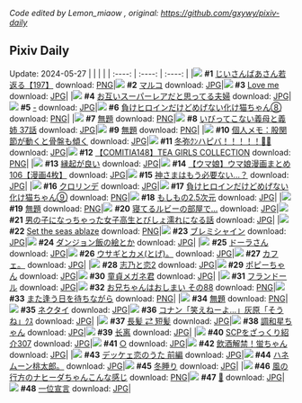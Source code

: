 *Code edited by Lemon_miaow , original: https://github.com/gxywy/pixiv-daily*
## Pixiv Daily 
Update: 2024-05-27
|      |      |      |
| :----: | :----: | :----: |
|![](https://pximg.lemonmiaow.xyz/c/240x480/img-master/img/2024/05/25/11/19/23/119029571_p0_master1200.jpg) **#1** [じいさんばあさん若返る【197】](https://www.pixiv.net/artworks/119029571) download: [PNG](https://pximg.lemonmiaow.xyz/img-original/img/2024/05/25/11/19/23/119029571_p0.png)|![](https://pximg.lemonmiaow.xyz/c/240x480/img-master/img/2024/05/25/00/40/16/119020041_p0_master1200.jpg) **#2** [マルコ](https://www.pixiv.net/artworks/119020041) download: [JPG](https://pximg.lemonmiaow.xyz/img-original/img/2024/05/25/00/40/16/119020041_p0.jpg)|![](https://pximg.lemonmiaow.xyz/c/240x480/img-master/img/2024/05/25/00/22/39/119019483_p0_master1200.jpg) **#3** [Love me](https://www.pixiv.net/artworks/119019483) download: [JPG](https://pximg.lemonmiaow.xyz/img-original/img/2024/05/25/00/22/39/119019483_p0.jpg)|
|![](https://pximg.lemonmiaow.xyz/c/240x480/img-master/img/2024/05/25/00/11/58/119019094_p0_master1200.jpg) **#4** [お互いスーパーレアだと思ってる夫婦](https://www.pixiv.net/artworks/119019094) download: [JPG](https://pximg.lemonmiaow.xyz/img-original/img/2024/05/25/00/11/58/119019094_p0.jpg)|![](https://pximg.lemonmiaow.xyz/c/240x480/img-master/img/2024/05/25/00/00/13/119018330_p0_master1200.jpg) **#5** [-](https://www.pixiv.net/artworks/119018330) download: [JPG](https://pximg.lemonmiaow.xyz/img-original/img/2024/05/25/00/00/13/119018330_p0.jpg)|![](https://pximg.lemonmiaow.xyz/c/240x480/img-master/img/2024/05/25/00/01/04/119018536_p0_master1200.jpg) **#6** [負けヒロインだけどめげない化け猫ちゃん⑧](https://www.pixiv.net/artworks/119018536) download: [PNG](https://pximg.lemonmiaow.xyz/img-original/img/2024/05/25/00/01/04/119018536_p0.png)|
|![](https://pximg.lemonmiaow.xyz/c/240x480/img-master/img/2024/05/25/00/25/09/119019542_p0_master1200.jpg) **#7** [無題](https://www.pixiv.net/artworks/119019542) download: [PNG](https://pximg.lemonmiaow.xyz/img-original/img/2024/05/25/00/25/09/119019542_p0.png)|![](https://pximg.lemonmiaow.xyz/c/240x480/img-master/img/2024/05/25/00/01/46/119018619_p0_master1200.jpg) **#8** [いびってこない義母と義姉  37話](https://www.pixiv.net/artworks/119018619) download: [JPG](https://pximg.lemonmiaow.xyz/img-original/img/2024/05/25/00/01/46/119018619_p0.jpg)|![](https://pximg.lemonmiaow.xyz/c/240x480/img-master/img/2024/05/25/00/25/51/119019567_p0_master1200.jpg) **#9** [無題](https://www.pixiv.net/artworks/119019567) download: [PNG](https://pximg.lemonmiaow.xyz/img-original/img/2024/05/25/00/25/51/119019567_p0.png)|
|![](https://pximg.lemonmiaow.xyz/c/240x480/img-master/img/2024/05/25/10/22/48/119028836_p0_master1200.jpg) **#10** [個人メモ：股関節が動くと骨盤も傾く](https://www.pixiv.net/artworks/119028836) download: [JPG](https://pximg.lemonmiaow.xyz/img-original/img/2024/05/25/10/22/48/119028836_p0.jpg)|![](https://pximg.lemonmiaow.xyz/c/240x480/img-master/img/2024/05/25/03/20/55/119023253_p0_master1200.jpg) **#11** [冬弥ｸﾝハピバ！！！！！🎂🎉](https://www.pixiv.net/artworks/119023253) download: [JPG](https://pximg.lemonmiaow.xyz/img-original/img/2024/05/25/03/20/55/119023253_p0.jpg)|![](https://pximg.lemonmiaow.xyz/c/240x480/img-master/img/2024/05/25/12/30/03/119031358_p0_master1200.jpg) **#12** [【COMITIA148】TEA GIRLS COLLECTION](https://www.pixiv.net/artworks/119031358) download: [PNG](https://pximg.lemonmiaow.xyz/img-original/img/2024/05/25/12/30/03/119031358_p0.png)|
|![](https://pximg.lemonmiaow.xyz/c/240x480/img-master/img/2024/05/26/19/15/46/119072728_p0_master1200.jpg) **#13** [縁起が良い](https://www.pixiv.net/artworks/119072728) download: [JPG](https://pximg.lemonmiaow.xyz/img-original/img/2024/05/26/19/15/46/119072728_p0.jpg)|![](https://pximg.lemonmiaow.xyz/c/240x480/img-master/img/2024/05/25/00/01/05/119018538_p0_master1200.jpg) **#14** [【ウマ娘】ウマ娘漫画まとめ106【漫画4枚】](https://www.pixiv.net/artworks/119018538) download: [JPG](https://pximg.lemonmiaow.xyz/img-original/img/2024/05/25/00/01/05/119018538_p0.jpg)|![](https://pximg.lemonmiaow.xyz/c/240x480/img-master/img/2024/05/25/14/07/44/119033167_p0_master1200.jpg) **#15** [神さまはもう必要ない…？](https://www.pixiv.net/artworks/119033167) download: [JPG](https://pximg.lemonmiaow.xyz/img-original/img/2024/05/25/14/07/44/119033167_p0.jpg)|
|![](https://pximg.lemonmiaow.xyz/c/240x480/img-master/img/2024/05/26/12/02/41/119062392_p0_master1200.jpg) **#16** [クロリンデ](https://www.pixiv.net/artworks/119062392) download: [JPG](https://pximg.lemonmiaow.xyz/img-original/img/2024/05/26/12/02/41/119062392_p0.jpg)|![](https://pximg.lemonmiaow.xyz/c/240x480/img-master/img/2024/05/26/00/00/54/119049615_p0_master1200.jpg) **#17** [負けヒロインだけどめげない化け猫ちゃん⑨](https://www.pixiv.net/artworks/119049615) download: [PNG](https://pximg.lemonmiaow.xyz/img-original/img/2024/05/26/00/00/54/119049615_p0.png)|![](https://pximg.lemonmiaow.xyz/c/240x480/img-master/img/2024/05/25/00/47/34/119020273_p0_master1200.jpg) **#18** [もしもの2.5次元](https://www.pixiv.net/artworks/119020273) download: [JPG](https://pximg.lemonmiaow.xyz/img-original/img/2024/05/25/00/47/34/119020273_p0.jpg)|
|![](https://pximg.lemonmiaow.xyz/c/240x480/img-master/img/2024/05/26/00/45/40/119051368_p0_master1200.jpg) **#19** [無題](https://www.pixiv.net/artworks/119051368) download: [PNG](https://pximg.lemonmiaow.xyz/img-original/img/2024/05/26/00/45/40/119051368_p0.png)|![](https://pximg.lemonmiaow.xyz/c/240x480/img-master/img/2024/05/25/19/17/16/119040180_p0_master1200.jpg) **#20** [寝てるルビーの部屋で…](https://www.pixiv.net/artworks/119040180) download: [JPG](https://pximg.lemonmiaow.xyz/img-original/img/2024/05/25/19/17/16/119040180_p0.jpg)|![](https://pximg.lemonmiaow.xyz/c/240x480/img-master/img/2024/05/26/00/01/02/119049641_p0_master1200.jpg) **#21** [男の子になっちゃった女子高生とびしょ濡れになる話](https://www.pixiv.net/artworks/119049641) download: [JPG](https://pximg.lemonmiaow.xyz/img-original/img/2024/05/26/00/01/02/119049641_p0.jpg)|
|![](https://pximg.lemonmiaow.xyz/c/240x480/img-master/img/2024/05/26/02/29/37/119052985_p0_master1200.jpg) **#22** [Set the seas ablaze](https://www.pixiv.net/artworks/119052985) download: [PNG](https://pximg.lemonmiaow.xyz/img-original/img/2024/05/26/02/29/37/119052985_p0.png)|![](https://pximg.lemonmiaow.xyz/c/240x480/img-master/img/2024/05/26/00/12/59/119050273_p0_master1200.jpg) **#23** [ブレミシャイン](https://www.pixiv.net/artworks/119050273) download: [JPG](https://pximg.lemonmiaow.xyz/img-original/img/2024/05/26/00/12/59/119050273_p0.jpg)|![](https://pximg.lemonmiaow.xyz/c/240x480/img-master/img/2024/05/25/14/59/07/119034153_p0_master1200.jpg) **#24** [ダンジョン飯の絵とか](https://www.pixiv.net/artworks/119034153) download: [JPG](https://pximg.lemonmiaow.xyz/img-original/img/2024/05/25/14/59/07/119034153_p0.jpg)|
|![](https://pximg.lemonmiaow.xyz/c/240x480/img-master/img/2024/05/25/12/47/35/119031636_p0_master1200.jpg) **#25** [ドーラさん](https://www.pixiv.net/artworks/119031636) download: [JPG](https://pximg.lemonmiaow.xyz/img-original/img/2024/05/25/12/47/35/119031636_p0.jpg)|![](https://pximg.lemonmiaow.xyz/c/240x480/img-master/img/2024/05/25/20/35/42/119042154_p0_master1200.jpg) **#26** [ウサギとカメ(とげ)。](https://www.pixiv.net/artworks/119042154) download: [JPG](https://pximg.lemonmiaow.xyz/img-original/img/2024/05/25/20/35/42/119042154_p0.jpg)|![](https://pximg.lemonmiaow.xyz/c/240x480/img-master/img/2024/05/25/09/19/03/119027841_p0_master1200.jpg) **#27** [カフェ。](https://www.pixiv.net/artworks/119027841) download: [JPG](https://pximg.lemonmiaow.xyz/img-original/img/2024/05/25/09/19/03/119027841_p0.jpg)|
|![](https://pximg.lemonmiaow.xyz/c/240x480/img-master/img/2024/05/26/00/06/49/119050020_p0_master1200.jpg) **#28** [志乃と恋2](https://www.pixiv.net/artworks/119050020) download: [JPG](https://pximg.lemonmiaow.xyz/img-original/img/2024/05/26/00/06/49/119050020_p0.jpg)|![](https://pximg.lemonmiaow.xyz/c/240x480/img-master/img/2024/05/26/01/27/15/119052464_p0_master1200.jpg) **#29** [ポピーちゃん](https://www.pixiv.net/artworks/119052464) download: [JPG](https://pximg.lemonmiaow.xyz/img-original/img/2024/05/26/01/27/15/119052464_p0.jpg)|![](https://pximg.lemonmiaow.xyz/c/240x480/img-master/img/2024/05/25/13/45/58/119032763_p0_master1200.jpg) **#30** [童貞メガネ君](https://www.pixiv.net/artworks/119032763) download: [JPG](https://pximg.lemonmiaow.xyz/img-original/img/2024/05/25/13/45/58/119032763_p0.jpg)|
|![](https://pximg.lemonmiaow.xyz/c/240x480/img-master/img/2024/05/25/00/51/51/119020408_p0_master1200.jpg) **#31** [フランドール](https://www.pixiv.net/artworks/119020408) download: [JPG](https://pximg.lemonmiaow.xyz/img-original/img/2024/05/25/00/51/51/119020408_p0.jpg)|![](https://pximg.lemonmiaow.xyz/c/240x480/img-master/img/2024/05/25/10/59/12/119029477_p0_master1200.jpg) **#32** [お兄ちゃんはおしまい その88](https://www.pixiv.net/artworks/119029477) download: [PNG](https://pximg.lemonmiaow.xyz/img-original/img/2024/05/25/10/59/12/119029477_p0.png)|![](https://pximg.lemonmiaow.xyz/c/240x480/img-master/img/2024/05/25/16/22/17/119035785_p0_master1200.jpg) **#33** [また逢う日を待ちながら](https://www.pixiv.net/artworks/119035785) download: [PNG](https://pximg.lemonmiaow.xyz/img-original/img/2024/05/25/16/22/17/119035785_p0.png)|
|![](https://pximg.lemonmiaow.xyz/c/240x480/img-master/img/2024/05/26/00/44/20/119051330_p0_master1200.jpg) **#34** [無題](https://www.pixiv.net/artworks/119051330) download: [PNG](https://pximg.lemonmiaow.xyz/img-original/img/2024/05/26/00/44/20/119051330_p0.png)|![](https://pximg.lemonmiaow.xyz/c/240x480/img-master/img/2024/05/25/00/00/03/119018286_p0_master1200.jpg) **#35** [ネクタイ](https://www.pixiv.net/artworks/119018286) download: [JPG](https://pximg.lemonmiaow.xyz/img-original/img/2024/05/25/00/00/03/119018286_p0.jpg)|![](https://pximg.lemonmiaow.xyz/c/240x480/img-master/img/2024/05/26/12/29/57/119062938_p0_master1200.jpg) **#36** [コナン「笑えねーよ…」灰原「そうね」ｸｽ](https://www.pixiv.net/artworks/119062938) download: [JPG](https://pximg.lemonmiaow.xyz/img-original/img/2024/05/26/12/29/57/119062938_p0.jpg)|
|![](https://pximg.lemonmiaow.xyz/c/240x480/img-master/img/2024/05/25/21/13/55/119043811_p0_master1200.jpg) **#37** [長髪 ⇄ 短髪](https://www.pixiv.net/artworks/119043811) download: [JPG](https://pximg.lemonmiaow.xyz/img-original/img/2024/05/25/21/13/55/119043811_p0.jpg)|![](https://pximg.lemonmiaow.xyz/c/240x480/img-master/img/2024/05/25/20/27/16/119042189_p0_master1200.jpg) **#38** [調和星ちゃん](https://www.pixiv.net/artworks/119042189) download: [JPG](https://pximg.lemonmiaow.xyz/img-original/img/2024/05/25/20/27/16/119042189_p0.jpg)|![](https://pximg.lemonmiaow.xyz/c/240x480/img-master/img/2024/05/26/17/19/29/119069380_p0_master1200.jpg) **#39** [长离](https://www.pixiv.net/artworks/119069380) download: [JPG](https://pximg.lemonmiaow.xyz/img-original/img/2024/05/26/17/19/29/119069380_p0.jpg)|
|![](https://pximg.lemonmiaow.xyz/c/240x480/img-master/img/2024/05/25/21/00/40/119043335_p0_master1200.jpg) **#40** [SCPをざっくり紹介307](https://www.pixiv.net/artworks/119043335) download: [JPG](https://pximg.lemonmiaow.xyz/img-original/img/2024/05/25/21/00/40/119043335_p0.jpg)|![](https://pximg.lemonmiaow.xyz/c/240x480/img-master/img/2024/05/25/00/00/35/119018442_p0_master1200.jpg) **#41** [○](https://www.pixiv.net/artworks/119018442) download: [JPG](https://pximg.lemonmiaow.xyz/img-original/img/2024/05/25/00/00/35/119018442_p0.jpg)|![](https://pximg.lemonmiaow.xyz/c/240x480/img-master/img/2024/05/26/17/00/08/119068804_p0_master1200.jpg) **#42** [飲酒解禁！蛍ちゃん](https://www.pixiv.net/artworks/119068804) download: [JPG](https://pximg.lemonmiaow.xyz/img-original/img/2024/05/26/17/00/08/119068804_p0.jpg)|
|![](https://pximg.lemonmiaow.xyz/c/240x480/img-master/img/2024/05/25/15/11/34/119034457_p0_master1200.jpg) **#43** [デッケェ恋のうた 前編](https://www.pixiv.net/artworks/119034457) download: [JPG](https://pximg.lemonmiaow.xyz/img-original/img/2024/05/25/15/11/34/119034457_p0.jpg)|![](https://pximg.lemonmiaow.xyz/c/240x480/img-master/img/2024/05/26/21/27/33/119077308_p0_master1200.jpg) **#44** [ハネムーン桃太郎。](https://www.pixiv.net/artworks/119077308) download: [JPG](https://pximg.lemonmiaow.xyz/img-original/img/2024/05/26/21/27/33/119077308_p0.jpg)|![](https://pximg.lemonmiaow.xyz/c/240x480/img-master/img/2024/05/26/19/42/07/119073479_p0_master1200.jpg) **#45** [冬睡り](https://www.pixiv.net/artworks/119073479) download: [JPG](https://pximg.lemonmiaow.xyz/img-original/img/2024/05/26/19/42/07/119073479_p0.jpg)|
|![](https://pximg.lemonmiaow.xyz/c/240x480/img-master/img/2024/05/26/01/00/43/119051805_p0_master1200.jpg) **#46** [風の行方のナヒーダちゃんこんな感じ](https://www.pixiv.net/artworks/119051805) download: [PNG](https://pximg.lemonmiaow.xyz/img-original/img/2024/05/26/01/00/43/119051805_p0.png)|![](https://pximg.lemonmiaow.xyz/c/240x480/img-master/img/2024/05/26/00/00/51/119049605_p0_master1200.jpg) **#47** [🖤](https://www.pixiv.net/artworks/119049605) download: [JPG](https://pximg.lemonmiaow.xyz/img-original/img/2024/05/26/00/00/51/119049605_p0.jpg)|![](https://pximg.lemonmiaow.xyz/c/240x480/img-master/img/2024/05/26/00/06/34/119050008_p0_master1200.jpg) **#48** [一位宣言](https://www.pixiv.net/artworks/119050008) download: [JPG](https://pximg.lemonmiaow.xyz/img-original/img/2024/05/26/00/06/34/119050008_p0.jpg)|
